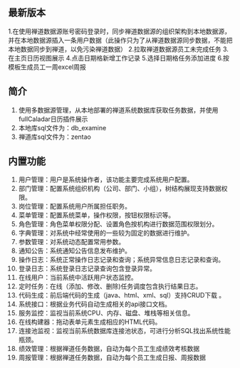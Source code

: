 ## 最新版本
1.在使用禅道数据源账号密码登录时，同步禅道数据源的组织架构到本地数据源，并在本地数据源插入一条用户数据（此操作只为了从禅道数据源同步数据，不能把本地数据同步到禅道，以免污染禅道数据）
2.拉取禅道数据源员工未完成任务
3.在主页日历视图展示
4.点击日期格新增工作记录
5.选择日期格任务添加进度
6.按模板生成员工一周excel周报
## 简介
1. 使用多数据源管理，从本地部署的禅道系统数据库获取任务数据，并使用fullCaladar日历插件展示
2. 本地库sql文件为：db_examine
3. 禅道库sql文件为：zentao
## 内置功能

1.  用户管理：用户是系统操作者，该功能主要完成系统用户配置。
2.  部门管理：配置系统组织机构（公司、部门、小组），树结构展现支持数据权限。
3.  岗位管理：配置系统用户所属担任职务。
4.  菜单管理：配置系统菜单，操作权限，按钮权限标识等。
5.  角色管理：角色菜单权限分配、设置角色按机构进行数据范围权限划分。
6.  字典管理：对系统中经常使用的一些较为固定的数据进行维护。
7.  参数管理：对系统动态配置常用参数。
8.  通知公告：系统通知公告信息发布维护。
9.  操作日志：系统正常操作日志记录和查询；系统异常信息日志记录和查询。
10. 登录日志：系统登录日志记录查询包含登录异常。
11. 在线用户：当前系统中活跃用户状态监控。
12. 定时任务：在线（添加、修改、删除)任务调度包含执行结果日志。
13. 代码生成：前后端代码的生成（java、html、xml、sql）支持CRUD下载 。
14. 系统接口：根据业务代码自动生成相关的api接口文档。
15. 服务监控：监视当前系统CPU、内存、磁盘、堆栈等相关信息。
16. 在线构建器：拖动表单元素生成相应的HTML代码。
17. 连接池监视：监视当前系统数据库连接池状态，可进行分析SQL找出系统性能瓶颈。
18. 绩效管理：根据禅道任务数据，自动为每个员工生成绩效考核数据
19. 周报管理：根据禅道任务数据，自动为每个员工生成日报、周报数据
